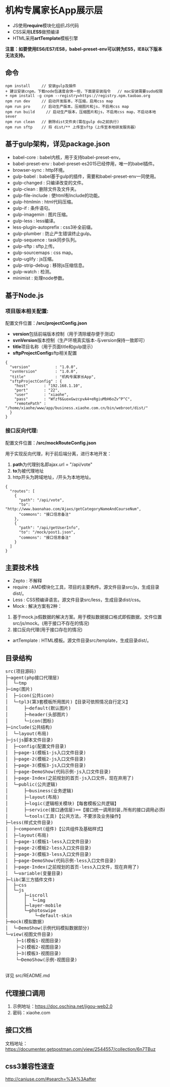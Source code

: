 # 机构专属家长App展示层

+ JS使用**require**模块化组织JS代码
+ CSS采用**LESS**做预编译
+ HTML采用**artTemplate**模板引擎

**注意：如要使用ES6/ES7/ES8，babel-preset-env可以转为ES5，IE8以下版本无法支持。**

## 命令

```
npm install     // 安装gulp及插件
+ 建议安装cnpm，下载node包速度会快一些，下面是安装指令   // mac安装需要sudo权限
+ npm install -g cnpm --registry=https://registry.npm.taobao.org
npm run dev     // 启动开发版本，不压缩，启用css map
npm run pro     // 启动生产版本，压缩图片和js，不启用css map
npm run build     // 启动生产版本，压缩图片和js，不启用css map，不启动本地sever
npm run clean   // 删除dist文件夹(需在gulp do之前执行)
npm run sftp    // 将 dist/** 上传至sftp（上传至本地研发服务器）

```

## 基于gulp架构，详见package.json

+ babel-core             : babel内核，用于支持babel-preset-env。
+ babel-preset-env       : babel-preset-es2015已经停用，唯一的babel插件。
+ browser-sync           : http环境。
+ gulp-babel             : babel基于gulp的插件，需要和babel-preset-env一同使用。
+ gulp-changed           : 只编译改变的文件。
+ gulp-clean             : 删除文件及文件夹。
+ gulp-file-include      : 使html有Include的功能。
+ gulp-htmlmin           : html代码压缩。
+ gulp-if                : 条件语句。
+ gulp-imagemin          : 图片压缩。
+ gulp-less              : less编译。
+ less-plugin-autoprefix : css3补全前缀。
+ gulp-plumber           : 防止产生错误终止gulp。
+ gulp-sequence          : task同步队列。
+ gulp-sftp              : sftp上传。
+ gulp-sourcemaps        : css map。
+ gulp-uglify            : js压缩。
+ gulp-strip-debug       : 移除js压缩信息。
+ gulp-watch             : 检测。
+ minimist               : 处理node参数。

## 基于Node.js

### 项目版本相关配置: 

配置文件位置：**/src/projectConfig.json**

- **version**包括前端版本控制（用于清除缓存便于测试）
- **svnVersion**版本控制（生产环境真实版本-与version保持一致即可）
- **title**项目名称（用于页面title和gulp提示）
- **sftpProjectConfig**sftp相关配置

```
{
  "version"           : "1.0.0",
  "svnVersion"        : "1.0.0",
  "title"             : "机构专属家长App",
  "sftpProjectConfig" : {
    "host"       : "192.168.1.10",
    "port"       : "22",
    "user"       : "xiaohe",
    "pass"       : "Wfzf6&uoxGwzcpvA4+eRgiuMbH6oZv^P^C",
    "remotePath" : "/home/xiaohe/www/app/business.xiaohe.com.cn/bin/webroot/dist/"
  }
}
```

### 接口反向代理:

配置文件位置：**/src/mockRouteConfig.json**

用于实现反向代理，利于前后端分离，进行本地开发：
1. **path**为代理别名即ajax.url = "/api/vote"
2. **to**为被代理地址
3. http开头为跨域地址，/开头为本地地址。

```
{
  "routes": [
    {
      "path": "/api/vote", 
      "to": "http://www.baonahao.com/Ajaxs/getCategoryNameAndCourseNum",
      "commons": "接口信息备注"
    },
    {
      "path": "/api/getUserInfo",
      "to": "/mock/post1.json",
      "commons": "接口信息备注"
    }
  ]
}
```

## 主要技术栈

+ Zepto       : 不解释
+ require     : AMD模块化工具，项目的主要构件。源文件目录src/js，生成目录dist/。
+ Less        : CSS预编译语言。源文件目录src/less，生成目录dist/css。
+ Mock        : 解决方案有2种：
1. 基于mock.js假数据的解决方案。用于模拟数据接口格式即假数据，文件位置src/js/mock。(用于接口不存在的情况)
2. 接口反向代理(用于接口存在的情况)
+ artTemplate : HTML模板。源文件目录src/template，生成目录dist/。

## 目录结构
<pre>
src(项目源码)
├─agent(php接口代理层)
│  └─tmp
├─img(图片)
│  ├─icon(公共icon)
│  └─tpl3(第3套模板所用图片)【目录可依照情况自行定义】
│      ├─default(默认图片)
│      ├─header(头部图片)
│      └─icon(图标)
├─include(公共结构)
│  └─layout(布局)
├─js(js脚本文件目录)
│  ├─config(配置文件目录)
│  ├─page-1(模板1-js入口文件目录)
│  ├─page-2(模板2-js入口文件目录)
│  ├─page-3(模板3-js入口文件目录)
│  ├─page-DemoShow(代码示例-js入口文件目录)
│  ├─page-Index(之前规划的首页-js入口文件，现在弃用了)
│  └─public(公共逻辑)
│      ├─business(业务逻辑)
│      ├─layout(布局)
│      ├─logic(逻辑相关模块)【每套模板公共逻辑】
│      ├─service(接口通信层)==【接口统一调用封装,所有的接口调用必须再此处封装】==
│      └─tools(工具)【公共方法，不要涉及业务操作】
├─less(样式文件目录)
│  ├─component(组件)【公共组件及基础样式】
│  ├─layout(布局)
│  ├─page-1(模板1-less入口文件目录)
│  ├─page-2(模板2-less入口文件目录)
│  ├─page-3(模板3-less入口文件目录)
│  ├─page-DemoShow(代码示例-less入口文件目录)
│  ├─page-Index(之前规划的首页-less入口文件，现在弃用了)
│  └─variable(变量目录)
├─lib(第三方插件文件)
│  ├─css
│  └─js
│      ├─iscroll
│      │  └─img
│      ├─layer-mobile
│      └─photoswipe
│          └─default-skin
├─mock(模拟数据)
│  └─DemoShow(示例代码模拟数据部分)
└─view(视图文件目录)
    ├─1(模板1-视图目录)
    ├─2(模板2-视图目录)
    ├─3(模板3-视图目录)
    └─DemoShow(示例-视图目录)

</pre>

详见 src/README.md

## 代理接口调用
1. 示例地址：https://doc.oschina.net/jigou-web2.0
2. 密码：xiaohe.com

## 接口文档
文档地址：https://documenter.getpostman.com/view/2544557/collection/6n7TBuz

## css3兼容性速查
http://caniuse.com/#search=%3A%3Aafter


